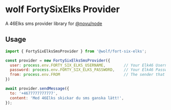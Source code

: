 # wolf FortySixElks Provider

A 46Elks sms provider library for [@novu/node](https://github.com/tecklens/tk-wolf/)

## Usage

```javascript
import { FortySixElksSmsProvider } from '@wolf/fort-six-elks';

const provider = new FortySixElksSmsProvider({ 
  user: process.env.FORTY_SIX_ELKS_USERNAME,        // Your Elk46 Username
  password: process.env.FORTY_SIX_ELKS_PASSWORD,    // Your Elk46 Password
  from: process.env.FROM                            // The sender that you'd like the recipient to see, e.g 'Telco Inc.'
})

await provider.sendMessage({
  to: '+4677777777777',
  content: 'Med 46Elks skickar du sms ganska lätt!',
});
```
